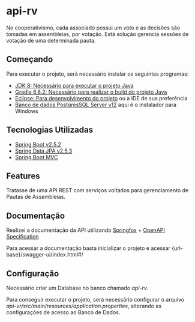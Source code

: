# api-rv

No cooperativismo, cada associado possui um voto e as decisões são tomadas em assembleias, por votação.
Está solução gerencia sessões de votação de uma determinada pauta.

## Começando

Para executar o projeto, será necessário instalar os seguintes programas:

- [JDK 8: Necessário para executar o projeto Java](https://www.oracle.com/java/technologies/javase/javase-jdk8-downloads.html)
- [Gradle 6.8.2: Necessário para realizar o build do projeto Java](https://gradle.org/next-steps/?version=6.8.2&format=bin)
- [Eclipse: Para desenvolvimento do projeto](http://www.eclipse.org/downloads/packages/eclipse-ide-java-ee-developers/oxygen3a) ou a IDE de sua preferência
- [Banco de dados PostgresSQL Server v12](https://www.enterprisedb.com/postgresql-tutorial-resources-training?cid=48) aqui é o instalador para Windows

## Tecnologias Utilizadas

- [Spring Boot v2.5.2](https://spring.io/projects/spring-boot)
- [Spring Data JPA v2.5.3](https://spring.io/projects/spring-data-jpa)
- [Spring Boot MVC](https://docs.spring.io/spring-framework/docs/current/reference/html/web.html)

## Features

Tratasse de uma API REST com serviços voltados para gerenciamento de Pautas de Assembleias.

## Documentação

Realizei a documentação da API utilizando [Springfox](http://springfox.github.io/springfox/docs/current/) + [OpenAPI Specification](https://swagger.io/resources/open-api/)

Para acessar a documentação basta inicializar o projeto e acessar {url-base}/swagger-ui/index.html#/

## Configuração

Necessário criar um Database no banco chamado *api-rv*.

Para conseguir executar o projeto, será necessário configurar o arquivo *api-vr/src/main/resources/application.properties*, alterando as configurações de acesso ao Banco de Dados.
